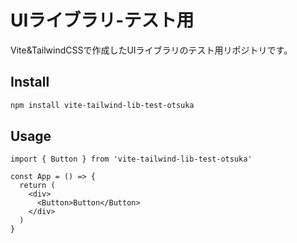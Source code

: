 # UIライブラリ-テスト用

Vite&TailwindCSSで作成したUIライブラリのテスト用リポジトリです。

## Install

```bash
npm install vite-tailwind-lib-test-otsuka
```

## Usage

```tsx
import { Button } from 'vite-tailwind-lib-test-otsuka'

const App = () => {
  return (
    <div>
      <Button>Button</Button>
    </div>
  )
}
```
